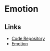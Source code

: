 # Emotion

## Links

- [Code Repository](https://github.com/emotion-js/emotion)
- [Emotion](/emotion.md)
